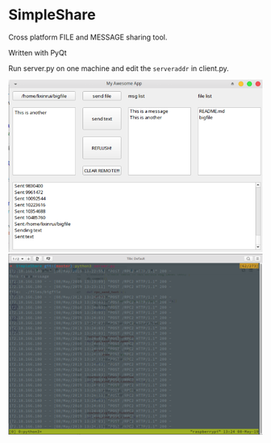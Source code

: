 # SimpleShare
Cross platform FILE and MESSAGE sharing tool.

Written with PyQt

Run server.py on one machine and edit the `serveraddr` in client.py. 

![client](screenshot/client.png)
![server](screenshot/server.png)
